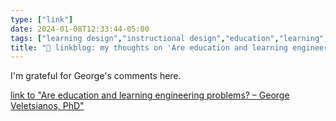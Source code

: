 ```yaml
---
type: ["link"]
date: 2024-01-08T12:33:44-05:00
tags: ["learning design","instructional design","education","learning","Audrey Watters","engineering","George Veletsianos"]
title: "🔗 linkblog: my thoughts on 'Are education and learning engineering problems? – George Veletsianos, PhD'"
---
```

I'm grateful for George's comments here.

[link to "Are education and learning engineering problems? – George Veletsianos, PhD"](https://www.veletsianos.com/2024/01/08/education-learning-engineering-problem/?utm_source=rss&utm_medium=rss&utm_campaign=education-learning-engineering-problem)
